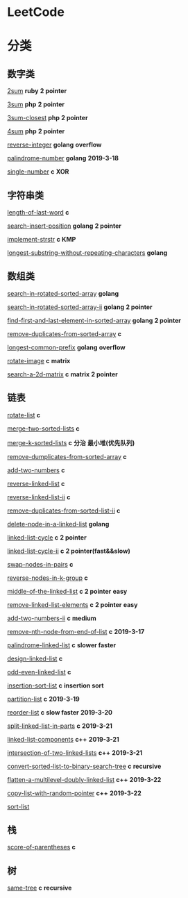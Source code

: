 # LeetCode

# 分类

## 数字类

[2sum](https://github.com/xuwenzhi/leetcode/blob/master/2sum.md) **ruby** **2 pointer**

[3sum](https://github.com/xuwenzhi/leetcode/blob/master/3sum.md) **php** **2 pointer**

[3sum-closest](https://github.com/xuwenzhi/leetcode/blob/master/3sum-closest.md) **php** **2 pointer**

[4sum](https://github.com/xuwenzhi/leetcode/blob/master/4sum.md) **php** **2 pointer**

[reverse-integer](https://github.com/xuwenzhi/leetcode/blob/master/reverse-integer.md) **golang**  **overflow**

[palindrome-number](https://github.com/xuwenzhi/leetcode/blob/master/reverse-integer.md) **golang** **2019-3-18**

[single-number](https://github.com/xuwenzhi/leetcode/blob/master/reverse-integer.md) **c** **XOR**

## 字符串类

[length-of-last-word](https://github.com/xuwenzhi/leetcode/blob/master/length-of-last-word.md) **c**

[search-insert-position](https://github.com/xuwenzhi/leetcode/blob/master/search-insert-position.md) **golang** **2 pointer**

[implement-strstr](https://github.com/xuwenzhi/leetcode/blob/master/implement-strstr.md) **c** **KMP**

[longest-substring-without-repeating-characters](https://github.com/xuwenzhi/leetcode/blob/master/longest-substring-without-repeating-characters.md) **golang**

## 数组类

[search-in-rotated-sorted-array](https://github.com/xuwenzhi/leetcode/blob/master/search-in-rotated-sorted-array.md)
**golang**

[search-in-rotated-sorted-array-ii](https://github.com/xuwenzhi/leetcode/blob/master/search-in-rotated-sorted-array-ii.md)
**golang** **2 pointer**

[find-first-and-last-element-in-sorted-array](https://github.com/xuwenzhi/leetcode/blob/master/find-first-and-last-position-of-element-in-sorted-array.md) **golang** **2 pointer**

[remove-duplicates-from-sorted-array](https://github.com/xuwenzhi/leetcode/blob/master/remove-duplicates-from-sorted-array.md) **c**

[longest-common-prefix](https://github.com/xuwenzhi/leetcode/blob/master/longest-common-prefix.md) **golang** **overflow**

[rotate-image](https://github.com/xuwenzhi/leetcode/blob/master/rotate-image.md) **c** **matrix**

[search-a-2d-matrix](https://github.com/xuwenzhi/leetcode/blob/master/array/search-a-2d-matrix.md) **c** **matrix** **2 pointer**


## 链表

[rotate-list](https://github.com/xuwenzhi/leetcode/blob/master/rotate-list.md) **c**

[merge-two-sorted-lists](https://github.com/xuwenzhi/leetcode/blob/master/merge-two-sorted-lists.md) **c**

[merge-k-sorted-lists](https://github.com/xuwenzhi/leetcode/blob/master/merge-k-sorted-lists.md) **c** **分治** **最小堆(优先队列)**

[remove-dumplicates-from-sorted-array](https://github.com/xuwenzhi/leetcode/blob/master/remove-duplicates-from-sorted-list.md) **c**

[add-two-numbers](https://github.com/xuwenzhi/leetcode/blob/master/add-two-numbers.md) **c**

[reverse-linked-list](https://github.com/xuwenzhi/leetcode/blob/master/reverse-linked-list.md) **c**

[reverse-linked-list-ii](https://github.com/xuwenzhi/leetcode/blob/master/reverse-linked-list-ii.md) **c**

[remove-duplicates-from-sorted-list-ii](https://github.com/xuwenzhi/leetcode/blob/master/remove-duplicates-from-sorted-list-ii.md) **c**

[delete-node-in-a-linked-list](https://github.com/xuwenzhi/leetcode/blob/master/delete-node-in-a-linked-list.md) **golang**

[linked-list-cycle](https://github.com/xuwenzhi/leetcode/blob/master/linked-list-cycle.md) **c** **2 pointer**

[linked-list-cycle-ii](https://github.com/xuwenzhi/leetcode/blob/master/linked-list-cycle-ii.md) **c** **2 pointer(fast&&slow)**

[swap-nodes-in-pairs](https://github.com/xuwenzhi/leetcode/blob/master/swap-nodes-in-pairs.md) **c**

[reverse-nodes-in-k-group](https://github.com/xuwenzhi/leetcode/blob/master/reverse-nodes-in-k-group.md) **c**

[middle-of-the-linked-list](https://github.com/xuwenzhi/leetcode/blob/master/middle-of-the-linked-list.md) **c** **2 pointer** **easy**

[remove-linked-list-elements](https://github.com/xuwenzhi/leetcode/blob/master/remove-linked-list-elements.md) **c** **2 pointer** **easy**

[add-two-numbers-ii](https://github.com/xuwenzhi/leetcode/blob/master/add-two-numbers-ii.md) **c** **medium**

[remove-nth-node-from-end-of-list](https://github.com/xuwenzhi/leetcode/blob/master/remove-nth-node-from-end-of-list.md) **c** **2019-3-17**

[palindrome-linked-list](https://github.com/xuwenzhi/leetcode/blob/master/remove-nth-node-from-end-of-list.md) **c** **slower faster**

[design-linked-list](https://github.com/xuwenzhi/leetcode/blob/master/design-linked-list.md) **c**

[odd-even-linked-list](https://github.com/xuwenzhi/leetcode/blob/master/odd-even-linked-list.md) **c**

[insertion-sort-list](https://github.com/xuwenzhi/leetcode/blob/master/insertion-sort-list.md) **c** **insertion sort**

[partition-list](https://github.com/xuwenzhi/leetcode/blob/master/linked-list/partition-list.md) **c** **2019-3-19**

[reorder-list](https://github.com/xuwenzhi/leetcode/blob/master/linked-list/reorder-list.md) **c** **slow faster** **2019-3-20**


[split-linked-list-in-parts](https://github.com/xuwenzhi/leetcode/blob/master/linked-list/split-linked-list-in-parts.md) **c** **2019-3-21**

[linked-list-components](https://github.com/xuwenzhi/leetcode/blob/master/linked-list/linked-list-components.md) **c++**  **2019-3-21**

[intersection-of-two-linked-lists](https://github.com/xuwenzhi/leetcode/blob/master/linked-list/intersection-of-two-linked-lists.md) **c++**  **2019-3-21**

[convert-sorted-list-to-binary-search-tree](https://github.com/xuwenzhi/leetcode/blob/master/linked-list/convert-sorted-list-to-binary-search-tree.md) **c** **recursive**

[flatten-a-multilevel-doubly-linked-list](https://github.com/xuwenzhi/leetcode/blob/master/linked-list/flatten-a-multilevel-doubly-linked-list.md) **c++** **2019-3-22**

[copy-list-with-random-pointer](https://github.com/xuwenzhi/leetcode/blob/master/linked-list/copy-list-with-random-pointer.md) **c++** **2019-3-22**

[sort-list](https://github.com/xuwenzhi/leetcode/blob/master/linked-list/sort-list.md)

## 栈

[score-of-parentheses](https://github.com/xuwenzhi/leetcode/blob/master/score-of-parentheses.md) **c**


## 树

[same-tree](https://github.com/xuwenzhi/leetcode/blob/master/same-tree.md) **c** **recursive**
